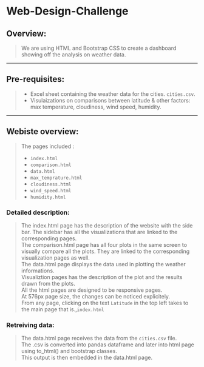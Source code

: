 # Web-Design-Challenge

## Overview: 
> We are using HTML and Bootstrap CSS to create a dashboard showing off the analysis on weather data.<br>
------------
## Pre-requisites:

> - Excel sheet containing the weather data for the cities. `cities.csv`.
> - Visulaizations on comparisons between latitude & other factors: max temperature, cloudiness, wind speed, humidity.
-------------
## Webiste overview:
> The pages included :
  > - `index.html` 
  > - `comparison.html`
  > - `data.html`
  > - `max_temprature.html`
  > - `cloudiness.html`
  > - `wind_speed.html`
  > - `humidity.html`
  > 
### Detailed description:
> The index.html page has the description of the website with the side bar. The sidebar has all the visualizations that are linked to the corresponding pages.<br>
> The comparison.html page has all four plots in the same screen to visually compare all the plots. They are linked to the corresponding visualization pages as well.<br>
> The data.html page displays the data used in plotting the weather informations.<br>
> Visualiztion pages has the description of the plot and the results drawn from the plots.<br>
> All the html pages are designed to be responsive pages.<br>
> At 576px page size, the changes can be noticed explicitely.<br>
> From any page, clicking on the text `Latitude` in the top left takes to the main page that is.,`index.html`<br>

### Retreiving data:
> The data.html page receives the data from the `cities.csv` file. <br>
> The .csv is converted into pandas dataframe and later into html page using to_html() and bootstrap classes.<br>
> This output is then embedded in the data.html page.<br>
